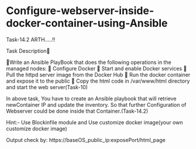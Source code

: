 # Configure-webserver-inside-docker-container-using-Ansible
Task-14.2 ARTH.....!!


Task Description📄

🔰Write an Ansible PlayBook that does the following operations in the managed nodes:
🔹 Configure Docker
🔹 Start and enable Docker services
🔹 Pull the httpd server image from the Docker Hub
🔹 Run the docker container and expose it to the public
🔹 Copy the html code in /var/www/html directory and start the web server(Task-10)

In above task, You have to create an Ansible playbook that will retrieve newContainer IP and update the inventory. So that further Configuration of Webserver could be done inside that Container.(Task-14.2)

Hint:- Use Blockinfile module and
       Use customize docker image(your own customize docker image)
       
Output check by: https://baseOS_public_ip:exposePort/html_page
